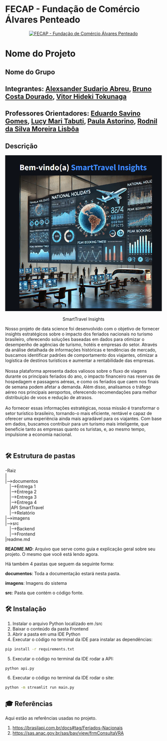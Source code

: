 # FECAP - Fundação de Comércio Álvares Penteado

<p align="center">
<a href= "https://www.fecap.br/"><img src="https://encrypted-tbn0.gstatic.com/images?q=tbn:ANd9GcRhZPrRa89Kma0ZZogxm0pi-tCn_TLKeHGVxywp-LXAFGR3B1DPouAJYHgKZGV0XTEf4AE&usqp=CAU" alt="FECAP - Fundação de Comércio Álvares Penteado" border="0"></a>
</p>

# Nome do Projeto

## Nome do Grupo

## Integrantes: <a href="https://www.linkedin.com/in/alexsander-sudario-0a793524a/">Alexsander Sudario Abreu</a>, <a href="https://www.linkedin.com/in/bruno-costa-dourado-192b3b26a/">Bruno Costa Dourado</a>, <a href="https://www.linkedin.com/in/vitor-tokunaga-82b344278/">Vitor Hideki Tokunaga</a>

## Professores Orientadores: <a href="https://www.linkedin.com/in/eduardo-savino-gomes-77833a10/">Eduardo Savino Gomes</a>, <a href="https://www.linkedin.com/in/lucymari/">Lucy Mari Tabuti</a>, <a href="https://www.linkedin.com/in/paula-astorino-432b5812a/">Paula Astorino</a>, <a href="https://www.linkedin.com/in/professorrodnil/">Rodnil da Silva Moreira Lisbôa</a>

## Descrição

<p align="center">
<img src="https://github.com/2024-2-NCC4/Projeto2/blob/main/imagens/Capa_PI.png" alt="SmartTravel Insights" border="0">
<p align="center">SmartTravel Insights</p></a>
</p>


Nosso projeto de data science foi desenvolvido com o objetivo de fornecer insights estratégicos sobre o impacto dos feriados nacionais no turismo brasileiro, oferecendo soluções baseadas em dados para otimizar o desempenho de agências de turismo, hotéis e empresas do setor. Através da análise detalhada de informações históricas e tendências de mercado, buscamos identificar padrões de comportamento dos viajantes, otimizar a logística de destinos turísticos e aumentar a rentabilidade das empresas.
<br><br>
Nossa plataforma apresenta dados valiosos sobre o fluxo de viagens durante os principais feriados do ano, o impacto financeiro nas reservas de hospedagem e passagens aéreas, e como os feriados que caem nos finais de semana podem afetar a demanda. Além disso, analisamos o tráfego aéreo nos principais aeroportos, oferecendo recomendações para melhor distribuição de voos e redução de atrasos.
<br><br>
Ao fornecer essas informações estratégicas, nossa missão é transformar o setor turístico brasileiro, tornando-o mais eficiente, rentável e capaz de oferecer uma experiência ainda mais agradável para os viajantes. Com base em dados, buscamos contribuir para um turismo mais inteligente, que beneficie tanto as empresas quanto os turistas, e, ao mesmo tempo, impulsione a economia nacional.
<br><br>

## 🛠 Estrutura de pastas

-Raiz<br>
|<br>
|-->documentos<br>
  &emsp;|-->Entrega 1<br>
  &emsp;|-->Entrega 2<br>
  &emsp;|-->Entrega 3<br>
  &emsp;|-->Entrega 4<br>
  &emsp;|API SmartTravel<br>
  &emsp;|-->Relatório<br>
|-->imagens<br>
|-->src<br>
  &emsp;|-->Backend<br>
  &emsp;|-->Frontend<br>
|readme.md<br>

<b>README.MD</b>: Arquivo que serve como guia e explicação geral sobre seu projeto. O mesmo que você está lendo agora.

Há também 4 pastas que seguem da seguinte forma:

<b>documentos</b>: Toda a documentação estará nesta pasta.

<b>imagens</b>: Imagens do sistema

<b>src</b>: Pasta que contém o código fonte.

## 🛠 Instalação

1. Instalar o arquivo Python localizado em /src
2. Baixar o conteúdo da pasta Frontend
3. Abrir a pasta em uma IDE Python
4. Executar o código no terminal da IDE para instalar as dependências:

```sh
pip install -r requirements.txt
```

5. Executar o código no terminal da IDE rodar a API:
   
```sh
python api.py
```

6. Executar o código no terminal da IDE rodar o site:
   
```sh
python -m streamlit run main.py
```

## 🎓 Referências

Aqui estão as referências usadas no projeto.

1. <https://brasilapi.com.br/docs#tag/Feriados-Nacionais>
2. <https://sas.anac.gov.br/sas/bav/view/frmConsultaVRA>
